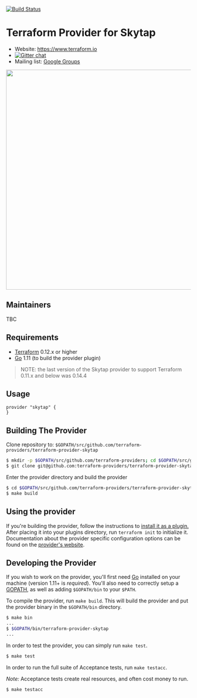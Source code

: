 [![Build Status](https://travis-ci.org/terraform-providers/terraform-provider-skytap.svg?branch=master)](https://travis-ci.org/terraform-providers/terraform-provider-skytap)

Terraform Provider for Skytap
=============================

- Website: https://www.terraform.io
- [![Gitter chat](https://badges.gitter.im/hashicorp-terraform/Lobby.png)](https://gitter.im/hashicorp-terraform/Lobby)
- Mailing list: [Google Groups](http://groups.google.com/group/terraform-tool)

<img src="https://cdn.rawgit.com/hashicorp/terraform-website/master/content/source/assets/images/logo-hashicorp.svg" width="600px">

Maintainers
-----------

TBC

Requirements
------------

-	[Terraform](https://www.terraform.io/downloads.html) 0.12.x or higher
-	[Go](https://golang.org/doc/install) 1.11 (to build the provider plugin)

> NOTE: the last version of the Skytap provider to support Terraform 0.11.x and below was 0.14.4

Usage
---------------------
```
provider "skytap" {
}
```

Building The Provider
---------------------

Clone repository to: `$GOPATH/src/github.com/terraform-providers/terraform-provider-skytap`

```sh
$ mkdir -p $GOPATH/src/github.com/terraform-providers; cd $GOPATH/src/github.com/terraform-providers
$ git clone git@github.com:terraform-providers/terraform-provider-skytap
```

Enter the provider directory and build the provider

```sh
$ cd $GOPATH/src/github.com/terraform-providers/terraform-provider-skytap
$ make build
```

Using the provider
----------------------
If you're building the provider, follow the instructions to [install it as a plugin.](https://www.terraform.io/docs/plugins/basics.html#installing-a-plugin)
After placing it into your plugins directory,  run `terraform init` to initialize it.
Documentation about the provider specific configuration options can be found on the [provider's website](https://www.terraform.io/docs/providers/skytap/index.html).

Developing the Provider
---------------------------

If you wish to work on the provider, you'll first need [Go](http://www.golang.org) installed on your machine (version 1.11+ is *required*). You'll also need to correctly setup a [GOPATH](http://golang.org/doc/code.html#GOPATH), as well as adding `$GOPATH/bin` to your `$PATH`.

To compile the provider, run `make build`. This will build the provider and put the provider binary in the `$GOPATH/bin` directory.

```sh
$ make bin
...
$ $GOPATH/bin/terraform-provider-skytap
...
```

In order to test the provider, you can simply run `make test`.

```sh
$ make test
```

In order to run the full suite of Acceptance tests, run `make testacc`.

*Note:* Acceptance tests create real resources, and often cost money to run.

```sh
$ make testacc
```
